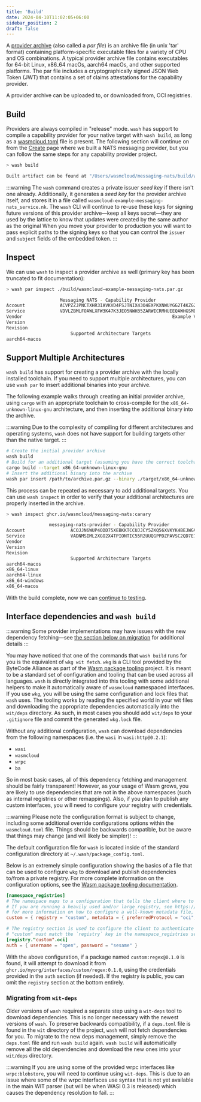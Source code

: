 ```yaml
---
title: 'Build'
date: 2024-04-10T11:02:05+06:00
sidebar_position: 2
draft: false
---
```


A [provider archive](/docs/reference/glossary#provider-archive) (also called a _par file_) is an archive file (in unix 'tar' format) containing platform-specific executable files for a variety of CPU and OS combinations. A typical provider archive file contains executables for 64-bit Linux, x86_64 macOs, aarch64 macOs, and other supported platforms. The par file includes a cryptographically signed JSON Web Token (JWT) that contains a set of claims attestations for the capability provider.

A provider archive can be uploaded to, or downloaded from, OCI registries.

## Build

Providers are always compiled in "release" mode. `wash` has support to compile a capability provider for your native target with `wash build`, as long as a [wasmcloud.toml](/docs/reference/config/) file is present. The following section will continue on from the [Create](/docs/developer/providers/create/) page where we built a NATS messaging provider, but you can follow the same steps for any capability provider project.

```bash
> wash build

Built artifact can be found at "/Users/wasmcloud/messaging-nats/build/wasmcloud-example-messaging-nats.par.gz"
```

:::warning
The `wash` command creates a private issuer _seed key_ if there isn't one already. Additionally, it generates a _seed key_ for the provider archive itself, and stores it in a file called `wasmcloud-example-messaging-nats_service.nk`. The `wash` CLI will continue to re-use these keys for signing future versions of this provider archive&mdash;keep all keys secret&mdash;they are used by the lattice to know that updates were created by the same author as the original When you move your provider to production you will want to pass explicit paths to the signing keys so that you can control the `issuer` and `subject` fields of the embedded token.
:::

## Inspect

We can use `wash` to inspect a provider archive as well (primary key has been truncated to fit documentation):

```bash
> wash par inspect ./build/wasmcloud-example-messaging-nats.par.gz

                    Messaging NATS - Capability Provider
Account             ACVPZZJPNCTXHR3IAVKVD4FSJTNIX43O4EXPKXNWUYGG2T4KZG2XDQDI
Service             VDVLZBMLFOAWLXFW3K47K3JEO5NWH35ZARWICRMHUEEQAWHGSMDJPP4X
Vendor                                                        Example Vendor
Version                                                                0.1.0
Revision                                                                   0
                        Supported Architecture Targets
aarch64-macos
```

## Support Multiple Architectures

`wash build` has support for creating a provider archive with the locally installed toolchain. If you need to support multiple architectures, you can use `wash par` to insert additional binaries into your archive.

The following example walks through creating an initial provider archive, using `cargo` with an appropriate toolchain to cross-compile for the `x86_64-unknown-linux-gnu` architecture, and then inserting the additional binary into the archive.

:::warning
Due to the complexity of compiling for different architectures and operating systems, `wash` does not have support for building targets other than the native target.
:::

```bash
# Create the initial provider archive
wash build
# Build for an additional target (assuming you have the correct toolchain installed)
cargo build --target x86_64-unknown-linux-gnu
# Insert the additional binary into the archive
wash par insert /path/to/archive.par.gz --binary ./target/x86_64-unknown-linux-gnu/debug/provider-binary --arch x86_64-linux
```

This process can be repeated as necessary to add additional targets. You can use `wash inspect` in order to verify that your additional architectures are properly inserted in the archive.

```bash
> wash inspect ghcr.io/wasmcloud/messaging-nats:canary

                messaging-nats-provider - Capability Provider
Account                 ACOJJN6WUP4ODD75XEBKKTCCUJJCY5ZKQ56XVKYK4BEJWGVAOOQHZMCW
Service                 VADNMSIML2XGO2X4TPIONTIC55R2UUQGPPDZPAVSC2QD7E76CR77SPW7
Vendor                                                                 wasmcloud
Version                                                                   0.19.0
Revision                                                                    None
                        Supported Architecture Targets
aarch64-macos
x86_64-linux
aarch64-linux
x86_64-windows
x86_64-macos
```

With the build complete, now we can [continue to testing](/docs/developer/providers/test).

## Interface dependencies and `wash build`

:::warning
Some provider implementations may have issues with the new dependency fetching&mdash;see [the section below on migration](#migrating-from-wit-deps) for additional details
:::

You may have noticed that one of the commands that `wash build` runs for you is the equivalent of `wkg wit fetch`. `wkg` is a CLI tool provided by the ByteCode Alliance as part of the [Wasm package tooling](https://github.com/bytecodealliance/wasm-pkg-tools) project. It is meant to be a standard set of configuration and tooling that can be used across all languages. `wash` is directly integrated into this tooling with some additional helpers to make it automatically aware of `wasmcloud` namespaced interfaces. If you use `wkg`, you will be using the same configuration and lock files that `wash` uses. The tooling works by reading the specified world in your wit files and downloading the appropriate dependencies automatically into the `wit/deps` directory. As such, in most cases you should add `wit/deps` to your `.gitignore` file and commit the generated `wkg.lock` file.

Without any additional configuration, `wash` can download dependencies from the following namespaces (i.e. the `wasi` in `wasi:http@0.2.1`):

- `wasi`
- `wasmcloud`
- `wrpc`
- `ba`

So in most basic cases, all of this dependency fetching and management should be fairly transparent! However, as your usage of Wasm grows, you are likely to use dependencies that are not in the above namespaces (such as internal registries or other remappings). Also, if you plan to publish any custom interfaces, you will need to configure your registry with credentials.

:::warning
Please note the configuration format is subject to change, including some additional override configurations options within the `wasmcloud.toml` file. Things should be backwards compatible, but be aware that things may change (and will likely be simpler)!
:::

The default configuration file for `wash` is located inside of the standard configuration directory at `~/.wash/package_config.toml`. 

Below is an extremely simple configuration showing the basics of a file that can be used to configure `wkg` to download and publish dependencies to/from a private registry. For more complete information on the configuration options, see the [Wasm package tooling documentation](https://github.com/bytecodealliance/wasm-pkg-tools#configuration).

```toml
[namespace_registries]
# The namespace maps to a configuration that tells the client where to download dependencies from.
# If you are running a heavily used and/or large registry, see https://github.com/bytecodealliance/wasm-pkg-tools#well-known-metadata
# for more information on how to configure a well-known metadata file, which simplifies this configuration section.
custom = { registry = "custom", metadata = { preferredProtocol = "oci", "oci" = { registry = "ghcr.io", namespacePrefix = "myorg/interfaces/" } } }

# The registry section is used to configure the client to authenticate to the registry. The name
# "custom" must match the `registry` key in the namespace_registries section.
[registry."custom".oci]
auth = { username = "open", password = "sesame" }
```

With the above configuration, if a package named `custom:regex@0.1.0` is found, it will attempt to download it from `ghcr.io/myorg/interfaces/custom/regex:0.1.0`, using the credentials provided in the `auth` section (if needed). If the registry is public, you can omit the `registry` section at the bottom entirely.

### Migrating from `wit-deps`

Older versions of `wash` required a separate step using a `wit-deps` tool to download dependencies. This is no longer necessary with the newest versions of `wash`. To preserve backwards compatibility, if a `deps.toml` file is found in the `wit` directory of the project, `wash` will not fetch dependencies for you. To migrate to the new deps management, simply remove the `deps.toml` file and run `wash build` again. `wash build` will automatically remove all the old dependencies and download the new ones into your `wit/deps` directory.

:::warning
If you are using some of the provided wrpc interfaces like `wrpc:blobstore`, you will need to continue using `wit-deps`. This is due to an issue where some of the wrpc interfaces use syntax that is not yet available in the main WIT parser (but will be when WASI 0.3 is released) which causes the dependency resolution to fail.
:::
